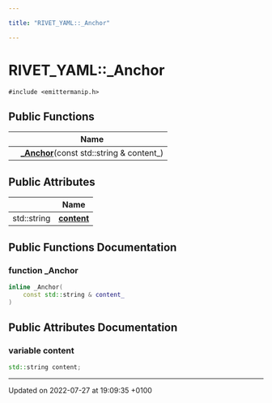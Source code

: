 ```yaml
---

title: "RIVET_YAML::_Anchor"

---
```


# RIVET_YAML::_Anchor






`#include <emittermanip.h>`

## Public Functions

|                | Name           |
| -------------- | -------------- |
| | **[_Anchor](http://example.org/classes/structrivet__yaml_1_1__anchor/#function--anchor)**(const std::string & content_) |

## Public Attributes

|                | Name           |
| -------------- | -------------- |
| std::string | **[content](http://example.org/classes/structrivet__yaml_1_1__anchor/#variable-content)**  |

## Public Functions Documentation

### function _Anchor

```cpp
inline _Anchor(
    const std::string & content_
)
```


## Public Attributes Documentation

### variable content

```cpp
std::string content;
```


-------------------------------

Updated on 2022-07-27 at 19:09:35 +0100